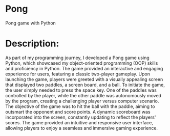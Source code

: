 # Pong 
Pong game with Python

##

# Description:

As part of my programming journey, I developed a Pong game using Python, which showcased my object-oriented programming (OOP) skills and proficiency in Python. The game provided an interactive and engaging experience for users, featuring a classic two-player gameplay.
Upon launching the game, players were greeted with a visually appealing screen that displayed two paddles, a screen board, and a ball. To initiate the game, the user simply needed to press the space key. One of the paddles was controlled by the player, while the other paddle was autonomously moved by the program, creating a challenging player versus computer scenario.
The objective of the game was to hit the ball with the paddle, aiming to outsmart the opponent and score points. A dynamic scoreboard was incorporated into the screen, constantly updating to reflect the players' scores. The game provided an intuitive and responsive user interface, allowing players to enjoy a seamless and immersive gaming experience.
